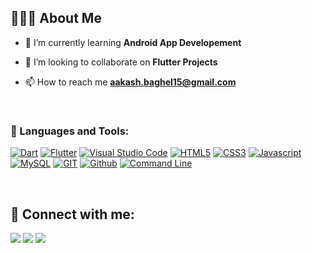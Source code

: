 ## 👨🏽‍💻 About Me

- 🌱 I’m currently learning **Android App Developement**

- 👯 I’m looking to collaborate on **Flutter Projects**

- 📫 How to reach me **aakash.baghel15@gmail.com**
                      
<!---
icarus3112/icarus3112 is a ✨ special ✨ repository because its `README.md` (this file) appears on your GitHub profile.
You can click the Preview link to take a look at your changes.
--->
<br />

### 🚀 Languages and Tools:

[![Dart](https://img.icons8.com/color/50/000000/dart.png)](#)
[![Flutter](https://img.icons8.com/color/48/000000/flutter.png)](#)
[![Visual Studio Code](https://img.icons8.com/fluent/50/000000/visual-studio-code-2019.png)](#)
[![HTML5](https://img.icons8.com/color/48/000000/html-5.png)](#)
[![CSS3](https://img.icons8.com/color/48/000000/css3.png)](#)
[![Javascript](https://img.icons8.com/color/50/000000/javascript--v2.png)](#)
[![MySQL](https://img.icons8.com/fluent/50/000000/mysql-logo.png)](#)
[![GIT](https://img.icons8.com/color/50/000000/git.png)](#)
[![Github](https://img.icons8.com/color/50/000000/github--v1.png)](#)
[![Command Line](https://img.icons8.com/color/50/000000/run-command.png)](#)
 
<br />

## 📱 Connect with me:
<p align="left">

<a href = "https://www.linkedin.com/in/aakashdeep-singh-baghel-664b531a7/" target="_blank"><img src="https://img.icons8.com/fluent/48/000000/linkedin.png"/></a>
<a href = "https://www.instagram.com/aakashic.records/"><img src="https://img.icons8.com/fluent/48/000000/instagram-new.png"/></a>
<a href = ""><img src="https://img.icons8.com/color/48/000000/youtube-play.png"/></a>

</p>

